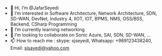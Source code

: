 - 👋 Hi, I’m @JafarSeyedi
- 👀 I’m interested in Software Architecture, Network Architecture, SDN, SD-WAN, DevNet, Industry 4, IIOT, IOT, BPMS, NMS, OSS/BSS, Backend, CSharp Programming
- 🌱 I’m currently learning networking
- 💞️ I’m looking to collaborate on Sonic Azure, SAI, SDN, SD-WAN, ...
- 📫 How to reach me : skype: sjseyedi, Whatsapp: +989123438240, Email: sjsayedi@yahoo.com

<!---
JafarSeyedi/JafarSeyedi is a ✨ special ✨ repository because its `README.md` (this file) appears on your GitHub profile.
You can click the Preview link to take a look at your changes.
--->
